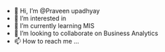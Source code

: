 - 👋 Hi, I’m @Praveen upadhyay
- 👀 I’m interested in 
- 🌱 I’m currently learning MIS
- 💞️ I’m looking to collaborate on Business Analytics
- 📫 How to reach me ...

<!---
Praveenupadhyay1330/Praveenupadhyay1330 is a ✨ special ✨ repository because its `README.md` (this file) appears on your GitHub profile.
You can click the Preview link to take a look at your changes.
--->
